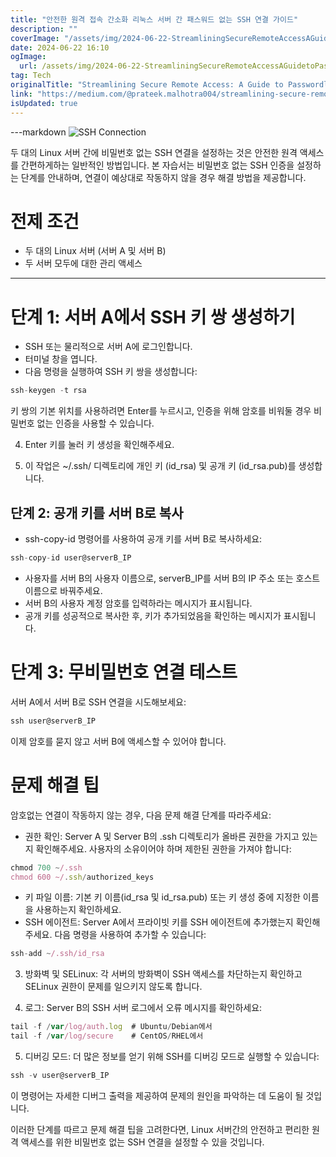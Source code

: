 ```yaml
---
title: "안전한 원격 접속 간소화 리눅스 서버 간 패스워드 없는 SSH 연결 가이드"
description: ""
coverImage: "/assets/img/2024-06-22-StreamliningSecureRemoteAccessAGuidetoPasswordlessSSHConnectionsBetweenLinuxServers_0.png"
date: 2024-06-22 16:10
ogImage:
  url: /assets/img/2024-06-22-StreamliningSecureRemoteAccessAGuidetoPasswordlessSSHConnectionsBetweenLinuxServers_0.png
tag: Tech
originalTitle: "Streamlining Secure Remote Access: A Guide to Passwordless SSH Connections Between Linux Servers"
link: "https://medium.com/@prateek.malhotra004/streamlining-secure-remote-access-a-guide-to-passwordless-ssh-connections-between-linux-servers-8c26bb008af9"
isUpdated: true
---
```


---markdown
![SSH Connection](/assets/img/2024-06-22-StreamliningSecureRemoteAccessAGuidetoPasswordlessSSHConnectionsBetweenLinuxServers_0.png)

두 대의 Linux 서버 간에 비밀번호 없는 SSH 연결을 설정하는 것은 안전한 원격 액세스를 간편하게하는 일반적인 방법입니다. 본 자습서는 비밀번호 없는 SSH 인증을 설정하는 단계를 안내하며, 연결이 예상대로 작동하지 않을 경우 해결 방법을 제공합니다.

# 전제 조건

- 두 대의 Linux 서버 (서버 A 및 서버 B)
- 두 서버 모두에 대한 관리 액세스

---

<div class="content-ad"></div>

# 단계 1: 서버 A에서 SSH 키 쌍 생성하기

- SSH 또는 물리적으로 서버 A에 로그인합니다.
- 터미널 창을 엽니다.
- 다음 명령을 실행하여 SSH 키 쌍을 생성합니다:

```js
ssh-keygen -t rsa
```

키 쌍의 기본 위치를 사용하려면 Enter를 누르시고, 인증을 위해 암호를 비워둘 경우 비밀번호 없는 인증을 사용할 수 있습니다.

<div class="content-ad"></div>

4. Enter 키를 눌러 키 생성을 확인해주세요.

5. 이 작업은 ~/.ssh/ 디렉토리에 개인 키 (id_rsa) 및 공개 키 (id_rsa.pub)를 생성합니다.

## 단계 2: 공개 키를 서버 B로 복사

- ssh-copy-id 명령어를 사용하여 공개 키를 서버 B로 복사하세요:

<div class="content-ad"></div>

```js
ssh-copy-id user@serverB_IP
```

- 사용자를 서버 B의 사용자 이름으로, serverB_IP를 서버 B의 IP 주소 또는 호스트 이름으로 바꿔주세요.
- 서버 B의 사용자 계정 암호를 입력하라는 메시지가 표시됩니다.
- 공개 키를 성공적으로 복사한 후, 키가 추가되었음을 확인하는 메시지가 표시됩니다.

# 단계 3: 무비밀번호 연결 테스트

서버 A에서 서버 B로 SSH 연결을 시도해보세요:

<div class="content-ad"></div>

```js
ssh user@serverB_IP
```

이제 암호를 묻지 않고 서버 B에 액세스할 수 있어야 합니다.

# 문제 해결 팁

암호없는 연결이 작동하지 않는 경우, 다음 문제 해결 단계를 따라주세요:

<div class="content-ad"></div>

- 권한 확인: Server A 및 Server B의 .ssh 디렉토리가 올바른 권한을 가지고 있는지 확인해주세요. 사용자의 소유이어야 하며 제한된 권한을 가져야 합니다:

```js
chmod 700 ~/.ssh
chmod 600 ~/.ssh/authorized_keys
```

- 키 파일 이름: 기본 키 이름(id_rsa 및 id_rsa.pub) 또는 키 생성 중에 지정한 이름을 사용하는지 확인하세요.
- SSH 에이전트: Server A에서 프라이빗 키를 SSH 에이전트에 추가했는지 확인해주세요. 다음 명령을 사용하여 추가할 수 있습니다:

```js
ssh-add ~/.ssh/id_rsa
```

<div class="content-ad"></div>

3. 방화벽 및 SELinux: 각 서버의 방화벽이 SSH 액세스를 차단하는지 확인하고 SELinux 권한이 문제를 일으키지 않도록 합니다.

4. 로그: Server B의 SSH 서버 로그에서 오류 메시지를 확인하세요:

```js
tail -f /var/log/auth.log  # Ubuntu/Debian에서
tail -f /var/log/secure    # CentOS/RHEL에서
```

5. 디버깅 모드: 더 많은 정보를 얻기 위해 SSH를 디버깅 모드로 실행할 수 있습니다:

<div class="content-ad"></div>

```js
ssh -v user@serverB_IP
```

이 명령어는 자세한 디버그 출력을 제공하여 문제의 원인을 파악하는 데 도움이 될 것입니다.

이러한 단계를 따르고 문제 해결 팁을 고려한다면, Linux 서버간의 안전하고 편리한 원격 액세스를 위한 비밀번호 없는 SSH 연결을 설정할 수 있을 것입니다.
